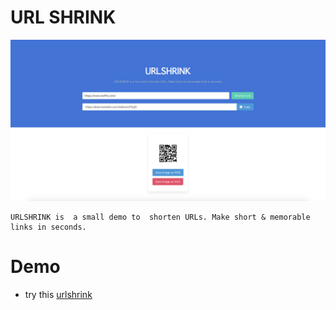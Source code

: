# URL SHRINK

![URLSHRINK SCREENSHOT](./static/assets/screenshot.png)

    URLSHRINK is  a small demo to  shorten URLs. Make short & memorable links in seconds.



# Demo

* try this [urlshrink](https://data.kairaishi.com/redirect)